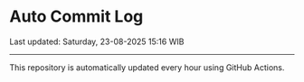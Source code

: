 # Auto Commit Log

Last updated: Saturday, 23-08-2025 15:16 WIB

---

This repository is automatically updated every hour using GitHub Actions.
